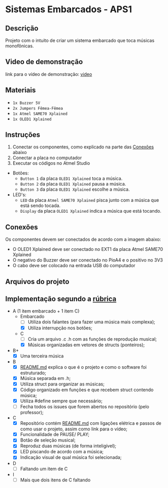 # Sistemas Embarcados - APS1

## Descrição
Projeto com o intuito de criar um sistema embarcado que toca músicas monofônicas.

## Video de demonstração
link para o vídeo de demonstração: [video](https://drive.google.com/file/d/1a0OLUAmFTtvM-n5WPkaR9ueibLP7DGUu/view?usp=sharing)

## Materiais
- `1x Buzzer 5V`
- `2x Jumpers Fêmea-Fêmea`
- `1x Atmel SAME70 Xplained`
- `1x OLED1 Xplained`

## Instruções
1. Conectar os componentes, como explicado na parte das [Conexões](#Conexões) abaixo
2. Conectar a placa no computador
3. Executar os códigos no Atmel Studio
- Botões:
  - `Button 1` da placa `OLED1 Xplained` toca a música.
  - `Button 2` da placa `OLED1 Xplained` pausa a música.
  - `Button 3` da placa `OLED1 Xplained` escolhe a música.
- LED's:
  - `LED` da placa `Atmel SAME70 Xplained` pisca junto com a música que está sendo tocada.
  - `Display` da placa `OLED1 Xplained` indica a música que está tocando.

## Conexões
Os componentes devem ser conectados de acordo com a imagem abaixo:


- O OLED1 Xplained deve ser conectado no EXT1 da placa Atmel SAME70 Xplained
- O negativo do Buzzer deve ser conectado no PioA4 e o positivo no 3V3
- O cabo deve ser colocado na entrada USB do computador



## Arquivos do projeto



## Implementação segundo a [rúbrica](https://insper.github.io/ComputacaoEmbarcada/APS-1-Musical/)
- A (1 item embarcado + 1 item C)
  - Embarcado
    - [ ] Utiliza dois falantes (para fazer uma música mais complexa);
    - [x] Utiliza interrupção nos botões;
  - C
    - [ ] Cria um arquivo .c .h com as funções de reprodução musical;
    - [x] Músicas organizadas em vetores de structs (ponteiros);

- B+
  - [x] Uma terceira música

- B
  - [x] [README.md](/README.md) explica o que é o projeto e como o software foi estruturado;
  - [x] Música separada em .h;
  - [x] Utiliza struct para organizar as músicas;
  - [x] Código organizado em funções e que recebem struct contendo música;
  - [x] Utiliza #define sempre que necessário;
  - [ ] Fecha todos os issues que forem abertos no repositório (pelo professor);

- C
  - [x] Repositório contém [README.md](/README.md) com ligações elétrica e passos de como usar o projeto, assim como link para o vídeo;
  - [x] Funcionalidade de PAUSE/ PLAY;
  - [x] Botão de seleção musical;
  - [x] Reproduz duas músicas (de forma inteligível);
  - [x] LED piscando de acordo com a música;
  - [x] Indicação visual de qual música foi selecionada;

- D
  - [ ] Faltando um item de C

- I
  - [ ] Mais que dois itens de C faltando
